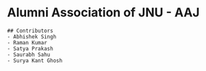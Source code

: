 
# Alumni Association of JNU - AAJ

```
## Contributors
- Abhishek Singh
- Raman Kumar
- Satya Prakash
- Saurabh Sahu
- Surya Kant Ghosh
```
